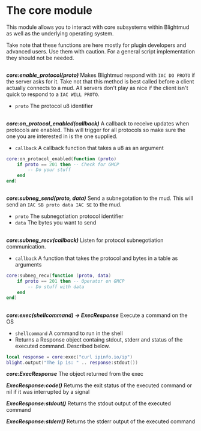 # The core module

This module allows you to interact with core subsystems within Blightmud as
well as the underlying operating system.

Take note that these functions are here mostly for plugin developers and
advanced users.  Use them with caution. For a general script implementation
they should not be needed.

##

***core:enable_protocol(proto)***
Makes Blightmud respond with `IAC DO PROTO` if the server asks for it.  Take
not that this method is best called before a client actually connects to a mud.
All servers don't play as nice if the client isn't quick to respond to a `IAC
WILL PROTO`.

- `proto`     The protocol u8 identifier

##

***core:on_protocol_enabled(callback)***
A callback to receive updates when protocols are enabled. This will trigger for
all protocols so make sure the one you are interested in is the one supplied.

- `callback`  A callback function that takes a u8 as an argument

```lua
core:on_protocol_enabled(function (proto)
    if proto == 201 then -- Check for GMCP
        -- Do your stuff
    end
end)
```

##

***core:subneg_send(proto, data)***
Send a subnegotation to the mud. This will send an `IAC SB proto data IAC SE`
to the mud.

- `proto`     The subnegotiation protocol identifier
- `data`      The bytes you want to send

##

***core:subneg_recv(callback)***
Listen for protocol subnegotiation communication.

- `callback`  A function that takes the protocol and bytes in a table as arguments

```lua
core:subneg_recv(function (proto, data)
    if proto == 201 then -- Operator on GMCP
        -- Do stuff with data
    end
end)
```

##

***core:exec(shellcommand) -> ExecResponse***
Execute a command on the OS

- `shellcommand` A command to run in the shell
- Returns a Response object containg stdout, stderr and status of the executed
  command. Described below.

```lua
local response = core:exec("curl ipinfo.io/ip")
blight.output("The ip is: " .. response:stdout())
```

***core:ExecResponse***
The object returned from the exec

***ExecResponse:code()***
Returns the exit status of the executed command or nil if it was interrupted by a signal

***ExecResponse:stdout()***
Returns the stdout output of the executed command

***ExecResponse:stderr()***
Returns the stderr output of the executed command
